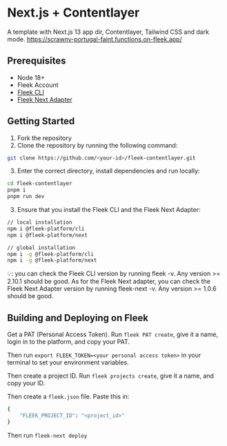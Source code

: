 # Next.js + Contentlayer
A template with Next.js 13 app dir, Contentlayer, Tailwind CSS and dark mode.
https://scrawny-portugal-faint.functions.on-fleek.app/

## Prerequisites 
- Node 18+
- Fleek Account
- [Fleek CLI](https://www.npmjs.com/package/@fleek-platform/cli)
- [Fleek Next Adapter](https://www.npmjs.com/package/@fleek-platform/next)

## Getting Started
1. Fork the repository
2. Clone the repository by running the following command:
```bash
git clone https://github.com/<your-id>/fleek-contentlayer.git
```
3. Enter the correct directory, install dependencies and run locally:
```bash
cd fleek-contentlayer
pnpm i
pnpm run dev
```
3. Ensure that you install the Fleek CLI and the Fleek Next Adapter:
```bash
// local installation
npm i @fleek-platform/cli
npm i @fleek-platform/next

// global installation
npm i -g @fleek-platform/cli
npm i -g @fleek-platform/next
```
💡: you can check the Fleek CLI version by running fleek -v. Any version >= 2.10.1 should be good. As for the Fleek Next adapter, you can check the Fleek Next Adapter version by running fleek-next -v. Any version >= 1.0.6 should be good.

## Building and Deploying on Fleek

Get a PAT (Personal Access Token). Run `fleek PAT create`, give it a name, login in to the platform, and copy your PAT.

Then run `export FLEEK_TOKEN=<your personal access token>` in your terminal to set your environment variables.


Then create a project ID. Run `fleek projects create`, give it a name, and copy your ID.

Then create a `fleek.json` file. Paste this in:

```bash
{
    "FLEEK_PROJECT_ID": "<project_id>"
}
```

Then run `fleek-next deploy`
